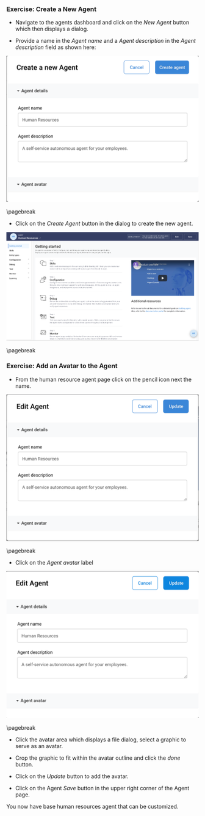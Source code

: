 ### Exercise: Create a New Agent

- Navigate to the agents dashboard and click on the _New Agent_ button which then displays a dialog.

- Provide a name in the _Agent name_ and a _Agent description_ in the _Agent description_ field as shown here:

![New agent dialog](contents/hr-agent/images/new-agent-dialog.png)

\pagebreak

- Click on the _Create Agent_ button in the dialog to create the new agent.

![New agent](contents/hr-agent/images/new-agent-landing.png)

\pagebreak

### Exercise: Add an Avatar to the Agent

- From the human resource agent page click on the pencil icon next the name.

![Edit agent dialog](contents/hr-agent/images/agent-edit.png)

\pagebreak

- Click on the _Agent avatar_ label

![Agent avatar](contents/hr-agent/images/agent-avatar.png)

\pagebreak

- Click the avatar area which displays a file dialog, select a graphic to serve as an avatar.

- Crop the graphic to fit within the avatar outline and click the _done_ button.

- Click on the _Update_ button to add the avatar.

- Click on the Agent _Save_ button in the upper right corner of the Agent page.

You now have base human resources agent that can be customized.

